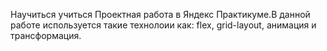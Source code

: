 Научиться учиться
Проектная работа в Яндекс Практикуме.В данной работе используется такие технолоии как: flex, grid-layout, анимация и трансформация. 